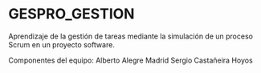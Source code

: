 # GESPRO_GESTION
Aprendizaje de la gestión de tareas mediante la simulación de un proceso Scrum en un proyecto software.


Componentes del equipo:
Alberto Alegre Madrid
Sergio Castañeira Hoyos
